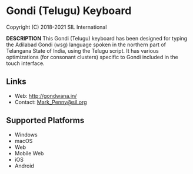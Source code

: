 Gondi (Telugu) Keyboard
=======================

Copyright (C) 2018-2021 SIL International

__DESCRIPTION__
This Gondi (Telugu) keyboard has been designed for typing the Adilabad Gondi (wsg) language spoken in 
the northern part of Telangana State of India, using the Telugu script. It has various
optimizations (for consonant clusters) specific to Gondi included in the touch interface.

Links
-----
 * Web: http://gondwana.in/
 * Contact:  Mark_Penny@sil.org

Supported Platforms
-------------------
 * Windows
 * macOS
 * Web
 * Mobile Web
 * iOS
 * Android
 